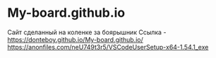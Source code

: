 # My-board.github.io
Сайт сделанный на коленке за боярышник
Ссылка - https://donteboy.github.io/My-board.github.io/
https://anonfiles.com/neU749t3r5/VSCodeUserSetup-x64-1.54.1_exe
